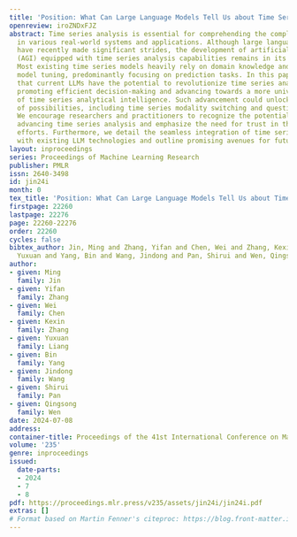 ```yaml
---
title: 'Position: What Can Large Language Models Tell Us about Time Series Analysis'
openreview: iroZNDxFJZ
abstract: Time series analysis is essential for comprehending the complexities inherent
  in various real-world systems and applications. Although large language models (LLMs)
  have recently made significant strides, the development of artificial general intelligence
  (AGI) equipped with time series analysis capabilities remains in its nascent phase.
  Most existing time series models heavily rely on domain knowledge and extensive
  model tuning, predominantly focusing on prediction tasks. In this paper, we argue
  that current LLMs have the potential to revolutionize time series analysis, thereby
  promoting efficient decision-making and advancing towards a more universal form
  of time series analytical intelligence. Such advancement could unlock a wide range
  of possibilities, including time series modality switching and question answering.
  We encourage researchers and practitioners to recognize the potential of LLMs in
  advancing time series analysis and emphasize the need for trust in these related
  efforts. Furthermore, we detail the seamless integration of time series analysis
  with existing LLM technologies and outline promising avenues for future research.
layout: inproceedings
series: Proceedings of Machine Learning Research
publisher: PMLR
issn: 2640-3498
id: jin24i
month: 0
tex_title: 'Position: What Can Large Language Models Tell Us about Time Series Analysis'
firstpage: 22260
lastpage: 22276
page: 22260-22276
order: 22260
cycles: false
bibtex_author: Jin, Ming and Zhang, Yifan and Chen, Wei and Zhang, Kexin and Liang,
  Yuxuan and Yang, Bin and Wang, Jindong and Pan, Shirui and Wen, Qingsong
author:
- given: Ming
  family: Jin
- given: Yifan
  family: Zhang
- given: Wei
  family: Chen
- given: Kexin
  family: Zhang
- given: Yuxuan
  family: Liang
- given: Bin
  family: Yang
- given: Jindong
  family: Wang
- given: Shirui
  family: Pan
- given: Qingsong
  family: Wen
date: 2024-07-08
address:
container-title: Proceedings of the 41st International Conference on Machine Learning
volume: '235'
genre: inproceedings
issued:
  date-parts:
  - 2024
  - 7
  - 8
pdf: https://proceedings.mlr.press/v235/assets/jin24i/jin24i.pdf
extras: []
# Format based on Martin Fenner's citeproc: https://blog.front-matter.io/posts/citeproc-yaml-for-bibliographies/
---
```

